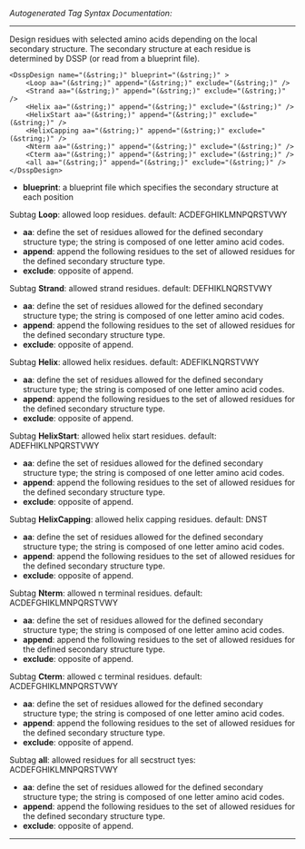 _Autogenerated Tag Syntax Documentation:_

---
Design residues with selected amino acids depending on the local secondary structure. The secondary structure at each residue is determined by DSSP (or read from a blueprint file).

```
<DsspDesign name="(&string;)" blueprint="(&string;)" >
    <Loop aa="(&string;)" append="(&string;)" exclude="(&string;)" />
    <Strand aa="(&string;)" append="(&string;)" exclude="(&string;)" />
    <Helix aa="(&string;)" append="(&string;)" exclude="(&string;)" />
    <HelixStart aa="(&string;)" append="(&string;)" exclude="(&string;)" />
    <HelixCapping aa="(&string;)" append="(&string;)" exclude="(&string;)" />
    <Nterm aa="(&string;)" append="(&string;)" exclude="(&string;)" />
    <Cterm aa="(&string;)" append="(&string;)" exclude="(&string;)" />
    <all aa="(&string;)" append="(&string;)" exclude="(&string;)" />
</DsspDesign>
```

-   **blueprint**: a blueprint file which specifies the secondary structure at each position


Subtag **Loop**:   allowed loop residues. default: ACDEFGHIKLMNPQRSTVWY

-   **aa**: define the set of residues allowed for the defined secondary structure type; the string is composed of one letter amino acid codes.
-   **append**: append the following residues to the set of allowed residues for the defined secondary structure type.
-   **exclude**: opposite of append.

Subtag **Strand**:   allowed strand residues. default: DEFHIKLNQRSTVWY

-   **aa**: define the set of residues allowed for the defined secondary structure type; the string is composed of one letter amino acid codes.
-   **append**: append the following residues to the set of allowed residues for the defined secondary structure type.
-   **exclude**: opposite of append.

Subtag **Helix**:   allowed helix residues. default: ADEFIKLNQRSTVWY

-   **aa**: define the set of residues allowed for the defined secondary structure type; the string is composed of one letter amino acid codes.
-   **append**: append the following residues to the set of allowed residues for the defined secondary structure type.
-   **exclude**: opposite of append.

Subtag **HelixStart**:   allowed helix start residues. default: ADEFHIKLNPQRSTVWY

-   **aa**: define the set of residues allowed for the defined secondary structure type; the string is composed of one letter amino acid codes.
-   **append**: append the following residues to the set of allowed residues for the defined secondary structure type.
-   **exclude**: opposite of append.

Subtag **HelixCapping**:   allowed helix capping residues. default: DNST

-   **aa**: define the set of residues allowed for the defined secondary structure type; the string is composed of one letter amino acid codes.
-   **append**: append the following residues to the set of allowed residues for the defined secondary structure type.
-   **exclude**: opposite of append.

Subtag **Nterm**:   allowed n terminal residues. default: ACDEFGHIKLMNPQRSTVWY

-   **aa**: define the set of residues allowed for the defined secondary structure type; the string is composed of one letter amino acid codes.
-   **append**: append the following residues to the set of allowed residues for the defined secondary structure type.
-   **exclude**: opposite of append.

Subtag **Cterm**:   allowed c terminal residues. default: ACDEFGHIKLMNPQRSTVWY

-   **aa**: define the set of residues allowed for the defined secondary structure type; the string is composed of one letter amino acid codes.
-   **append**: append the following residues to the set of allowed residues for the defined secondary structure type.
-   **exclude**: opposite of append.

Subtag **all**:   allowed residues for all secstruct tyes: ACDEFGHIKLMNPQRSTVWY

-   **aa**: define the set of residues allowed for the defined secondary structure type; the string is composed of one letter amino acid codes.
-   **append**: append the following residues to the set of allowed residues for the defined secondary structure type.
-   **exclude**: opposite of append.

---
